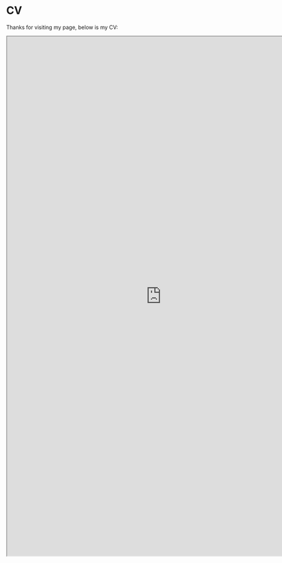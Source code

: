 # CV

Thanks for visiting my page, below is my CV:

<iframe height=1376 width=817 src="https://docs.google.com/document/d/e/2PACX-1vSCUEsXM6jSBZq6ct7fYGQfxwLeVMJrmrLB0vx0yMKsjsOYwJ3o_is7PLxia5GddhFMzIFVkthlFjJS/pub?embedded=true"></iframe>
